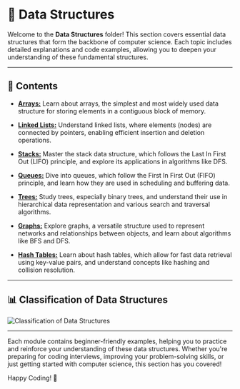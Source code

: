 # 📘 Data Structures

Welcome to the **Data Structures** folder! This section covers essential data structures that form the backbone of computer science. Each topic includes detailed explanations and code examples, allowing you to deepen your understanding of these fundamental structures.

---

## 📂 Contents

- [**Arrays:**]() Learn about arrays, the simplest and most widely used data structure for storing elements in a contiguous block of memory. 

- [**Linked Lists:**]() Understand linked lists, where elements (nodes) are connected by pointers, enabling efficient insertion and deletion operations.

- [**Stacks:**]() Master the stack data structure, which follows the Last In First Out (LIFO) principle, and explore its applications in algorithms like DFS.

- [**Queues:**]() Dive into queues, which follow the First In First Out (FIFO) principle, and learn how they are used in scheduling and buffering data.

- [**Trees:**]() Study trees, especially binary trees, and understand their use in hierarchical data representation and various search and traversal algorithms.

- [**Graphs:**]() Explore graphs, a versatile structure used to represent networks and relationships between objects, and learn about algorithms like BFS and DFS.

- [**Hash Tables:**]() Learn about hash tables, which allow for fast data retrieval using key-value pairs, and understand concepts like hashing and collision resolution.

---

## 📊 Classification of Data Structures

![Classification of Data Structures](https://storage.googleapis.com/download/storage/v1/b/designgurus-prod.appspot.com/o/e1aca977880d4dce83f295c00?generation=1697606174169801&alt=media)

---

Each module contains beginner-friendly examples, helping you to practice and reinforce your understanding of these data structures. Whether you're preparing for coding interviews, improving your problem-solving skills, or just getting started with computer science, this section has you covered!

Happy Coding! 🚀
